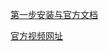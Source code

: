 [第一步安装与官方文档](https://mp.csdn.net/postedit/95592237)

[官方视频网址](https://www.elastic.co/cn/webinars/getting-started-elasticsearch?baymax=default&elektra=docs&storm=top-video)

